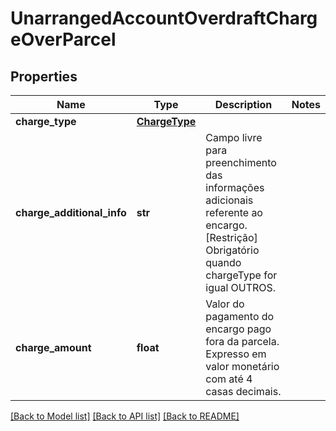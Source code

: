 # UnarrangedAccountOverdraftChargeOverParcel

## Properties
Name | Type | Description | Notes
------------ | ------------- | ------------- | -------------
**charge_type** | [**ChargeType**](ChargeType.md) |  | 
**charge_additional_info** | **str** | Campo livre para preenchimento das informações adicionais referente ao encargo. [Restrição] Obrigatório quando chargeType for igual OUTROS.  | 
**charge_amount** | **float** | Valor do pagamento do encargo pago fora da parcela. Expresso em valor monetário com até 4 casas decimais. | 

[[Back to Model list]](../README.md#documentation-for-models) [[Back to API list]](../README.md#documentation-for-api-endpoints) [[Back to README]](../README.md)

